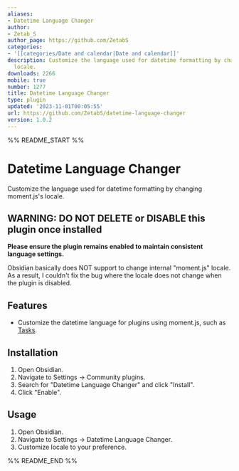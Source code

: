 ```yaml
---
aliases:
- Datetime Language Changer
author:
- Zetab_S
author_page: https://github.com/ZetabS
categories:
- '[[categories/Date and calendar|Date and calendar]]'
description: Customize the language used for datetime formatting by changing moment.js's
  locale.
downloads: 2266
mobile: true
number: 1277
title: Datetime Language Changer
type: plugin
updated: '2023-11-01T00:05:55'
url: https://github.com/ZetabS/datetime-language-changer
version: 1.0.2
---
```


%% README_START %%

# Datetime Language Changer

Customize the language used for datetime formatting by changing moment.js's locale.

## WARNING: DO NOT DELETE or DISABLE this plugin once installed

**Please ensure the plugin remains enabled to maintain consistent language settings.**

Obsidian basically does NOT support to change internal "moment.js" locale.
As a result, I couldn't fix the bug where the locale does not change when the plugin is disabled.

## Features

- Customize the datetime language for plugins using moment.js, such as [Tasks](https://github.com/obsidian-tasks-group/obsidian-tasks).

## Installation

1. Open Obsidian.
2. Navigate to Settings → Community plugins.
3. Search for "Datetime Language Changer" and click "Install".
4. Click "Enable".

## Usage

1. Open Obsidian.
2. Navigate to Settings → Datetime Language Changer.
3. Customize locale to your preference.


%% README_END %%